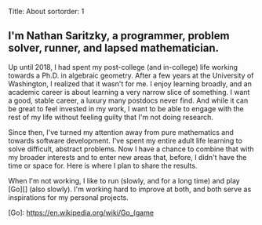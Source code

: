 Title: About
sortorder: 1

## I'm Nathan Saritzky, a programmer, problem solver, runner, and lapsed mathematician.

Up until 2018, I had spent my post-college (and in-college) life working towards a Ph.D. in algebraic geometry. After a few years at the University of Washington, I realized that it wasn't for me. I enjoy learning broadly, and an academic career is about learning a very narrow slice of something. I want a good, stable career, a luxury many postdocs never find. And while it can be great to feel invested in my work, I want to be able to engage with the rest of my life without feeling guilty that I'm not doing research.

Since then, I've turned my attention away from pure mathematics and towards software development. I've spent my entire adult life learning to solve difficult, abstract problems. Now I have a chance to combine that with my broader interests and to enter new areas that, before, I didn't have the time or space for. Here is where I plan to share the results.

When I'm not working, I like to run (slowly, and for a long time) and play [Go][] (also slowly). I'm working hard to improve at both, and both serve as inspirations for my personal projects.

   [Go]: https://en.wikipedia.org/wiki/Go_(game